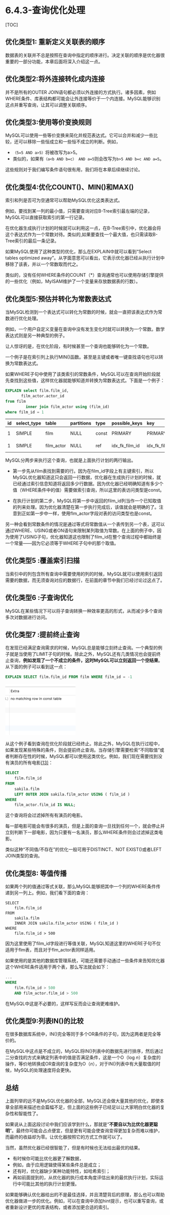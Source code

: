 # 6.4.3-查询优化处理

[TOC]

## 优化类型1: 重新定义关联表的顺序

数据表的关联并不总是按照在查询中指定的顺序进行。决定关联的顺序是优化器很重要的一部分功能，本章后面将深入介绍这一点。

## 优化类型2:将外连接转化成内连接

并不是所有的OUTER JOIN语句都必须以外连接的方式执行。诸多因素，例如WHERE条件、库表结构都可能会让外连接等价于一个内连接。MySQL能够识别这点并重写查询，让其可以调整关联顺序。

## 优化类型3:使用等价变换规则

MySQL可以使用一些等价变换来简化并规范表达式。它可以合并和减少一些比较，还可以移除一些恒成立和一些恒不成立的判断。例如，

- `（5=5 AND a>5）`将被改写为a>5。
- 类似的，如果有`（a<b AND b=c） AND a=5`则会改写为`b>5 AND b=c AND a=5`。

这些规则对于我们编写条件语句很有用，我们将在本章后续继续讨论。

## 优化类型4:优化COUNT()、MIN()和MAX()

索引和列是否可为空通常可以帮助MySQL优化这类表达式。

例如，要找到某一列的最小值，只需要查询对应B-Tree索引最左端的记录，MySQL可以直接获取索引的第一行记录。

在优化器生成执行计划的时候就可以利用这一点，在B-Tree索引中，优化器会将这个表达式作为一个常数对待。类似的,如果要查找一个最大值，也只需读取B-Tree索引的最后一条记录。

如果MySQL使用了这种类型的优化，那么在EXPLAIN中就可以看到“Select tables optimized away”。从字面意思可以看出，它表示优化器已经从执行计划中移除了该表，并以一个常数取而代之。

类似的，没有任何WHERE条件的COUNT（*）查询通常也可以使用存储引擎提供的一些优化（例如，MyISAM维护了一个变量来存放数据表的行数）。

## 优化类型5:预估并转化为常数表达式

当MySQL检测到一个表达式可以转化为常数的时候，就会一直把该表达式作为常数进行优化处理。

例如，一个用户自定义变量在查询中没有发生变化时就可以转换为一个常数。数学表达式则是另一种典型的例子。

让人惊讶的是，在优化阶段，有时候甚至一个查询也能够转化为一个常数。

一个例子是在索引列上执行MIN()函数。甚至是主键或者唯一键查找语句也可以转换为常数表达式。

如果WHERE子句中使用了该类索引的常数条件，MySQL可以在查询开始阶段就先查找到这些值，这样优化器就能够知道并转换为常数表达式。下面是一个例子：

```sql
EXPLAIN select film.film_id,
       film_actor.actor_id
from film
         inner join film_actor using (film_id)
where film_id = 1
```

| id   | select\_type | table       | partitions | type  | possible\_keys    | key               | key\_len | ref   | rows | filtered | Extra       |
| :--- | :----------- | :---------- | :--------- | :---- | :---------------- | :---------------- | :------- | :---- | :--- | :------- | :---------- |
| 1    | SIMPLE       | film        | NULL       | const | PRIMARY           | PRIMARY           | 2        | const | 1    | 100      | Using index |
| 1    | SIMPLE       | film\_actor | NULL       | ref   | idx\_fk\_film\_id | idx\_fk\_film\_id | 2        | const | 10   | 100      | Using index |



MySQL分两步来执行这个查询，也就是上面执行计划的两行输出。

- 第一步先从film表找到需要的行。因为在film_id字段上有主键索引，所以MySQL优化器知道这只会返回一行数据，优化器在生成执行计划的时候，就已经通过索引信息知道将返回多少行数据。因为优化器已经明确知道有多少个值（WHERE条件中的值）需要做索引查询，所以这里的表访问类型是const。

- 在执行计划的第二步，MySQL将第一步中返回的film_id列当作一个已知取值的列来处理。因为优化器清楚在第一步执行完成后，该值就会是明确的了。注意到正如第一步中一样，使用flm_actor字段对表的访问类型也是const。

另一种会看到常数条件的情况是通过等式将常数值从一个表传到另一个表，这可以通过WHERE、USING或者ON语句来限制某列取值为常数。在上面的例子中，因为使用了USING子句，优化器知道这也限制了film_id在整个查询过程中都始终是一个常量——因为它必须等于WHERE子句中的那个取值。

## 优化类型5 :覆盖索引扫描

当索引中的列包含所有查询中需要使用的列的时候，MySQL就可以使用索引返回需要的数据，而无须查询对应的数据行，在前面的章节中我们已经讨论过这点了。

## 优化类型6 :子查询优化

MySQL在某些情况下可以将子查询转换一种效率更高的形式，从而减少多个查询多次对数据进行访问。

## 优化类型7 :提前终止查询

在发现已经满足查询需求的时候，MySQL总是能够立刻终止查询。一个典型的例子就是当使用了LIMIT子句的时候。除此之外，MySQL还有几类情况也会提前终止查询，**例如发现了一个不成立的条件，这时MySQL可以立刻返回一个空结果**。从下面的例子可以看到这一点：

```sql
EXPLAIN SELECT film.film_id FROM film WHERE film_id = -1
```

<img src="../assets/image-20220320211730356.png" alt="image-20220320211730356" style="zoom:50%;" />

从这个例子看到查询在优化阶段就已经终止。除此之外，MySQL在执行过程中，如果发现某些特殊的条件，则会提前终止查询。当存储引擎需要检索“不同取值”或者判断存在性的时候，MySQL都可以使用这类优化。例如，我们现在需要找到没有演员的所有电影[(13)](https://www.neat-reader.cn/part0013.xhtml#ch13)：

```sql
SELECT
	film.film_id 
FROM
	sakila.film
	LEFT OUTER JOIN sakila.film_actor USING ( film_id ) 
WHERE
	film_actor.film_id IS NULL;
```

这个查询将会过滤掉所有有演员的电影。

每一部电影可能会有很多的演员，但是上面的查询一旦找到任何一个，就会停止并立刻判断下一部电影，因为只要有一名演员，那么WHERE条件则会过滤掉这类电影。

类似这种“不同值/不存在”的优化一般可用于DISTINCT、NOT EXIST()或者LEFT JOIN类型的查询。

## 优化类型8: 等值传播

如果两个列的值通过等式关联，那么MySQL能够把其中一个列的WHERE条件传递到另一列上。例如，我们看下面的查询：

```
SELECT
	film.film_id 
FROM
	sakila.film
	INNER JOIN sakila.film_actor USING ( film_id ) 
WHERE
	film.film_id > 500
```

因为这里使用了film_id字段进行等值关联，MySQL知道这里的WHERE子句不仅适用于flm表，而且对于flm_actor表同样适用。

如果使用的是其他的数据库管理系统，可能还需要手动通过一些条件来告知优化器这个WHERE条件适用于两个表，那么写法就会如下：

```sql
...
WHERE
	film.film_id > 500 
	AND film_actor.film_id > 500
```

在MySQL中这是不必要的，这样写反而会让查询更难维护。

## 优化类型9:列表IN()的比较

在很多数据库系统中，IN()完全等同于多个OR条件的子句，因为这两者是完全等价的。

在MySQL中这点是不成立的，MySQL将IN()列表中的数据先进行排序，然后通过二分查找的方式来确定列表中的值是否满足条件，这是一个O（log *n*）复杂度的操作，等价地转换成OR查询的复杂度为O（*n*），对于IN()列表中有大量取值的时候，MySQL的处理速度将会更快。

## 总结

上面列举的远不是MySQL优化器的全部，MySQL还会做大量其他的优化，即使本章全部用来描述也会篇幅不足，但上面的这些例子已经足以让大家明白优化器的复杂性和智能性了。

如果说从上面这段讨论中我们应该学到什么，那就是“**不要自以为比优化器更聪明**”。最终你可能会占点便宜，但是更有可能会使查询变得更加复杂而难以维护，而最终的收益却为零。让优化器按照它的方式工作就可以了。

当然，虽然优化器已经很智能了，但是有时候也无法给出最优的结果。

- 有时候你可能比优化器更了解数据，
- 例如，由于应用逻辑使得某些条件总是成立；
- 还有时，优化器缺少某种功能特性，如哈希索引；
- 再如前面提到的，从优化器的执行成本角度评估出来的最优执行计划，实际运行中可能比其他的执行计划更慢。

如果能够确认优化器给出的不是最佳选择，并且清楚背后的原理，那么也可以帮助优化器做进一步的优化。例如，可以在查询中添加hint提示，也可以重写查询，或者重新设计更优的库表结构，或者添加更合适的索引。